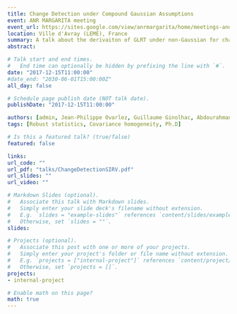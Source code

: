 ```yaml
---
title: Change Detection under Compound Gaussian Assumptions
event: ANR MARGARITA meeting
event_url: https://sites.google.com/view/anrmargarita/home/meetings-and-presentations
location: Ville d'Avray (LEME), France
summary: A talk about the derivaiton of GLRT under non-Gaussian for change detection problem.
abstract:

# Talk start and end times.
#   End time can optionally be hidden by prefixing the line with `#`.
date: "2017-12-15T11:00:00"
#date_end: "2030-06-01T15:00:00Z"
all_day: false

# Schedule page publish date (NOT talk date).
publishDate: "2017-12-15T11:00:00"

authors: [admin, Jean-Philippe Ovarlez, Guillaume Ginolhac, Abdourahmane Atto]
tags: [Robust statistics, Covariance homogeneity, Ph.D]

# Is this a featured talk? (true/false)
featured: false

links:
url_code: ""
url_pdf: "talks/ChangeDetectionSIRV.pdf"
url_slides: ""
url_video: ""

# Markdown Slides (optional).
#   Associate this talk with Markdown slides.
#   Simply enter your slide deck's filename without extension.
#   E.g. `slides = "example-slides"` references `content/slides/example-slides.md`.
#   Otherwise, set `slides = ""`.
slides:

# Projects (optional).
#   Associate this post with one or more of your projects.
#   Simply enter your project's folder or file name without extension.
#   E.g. `projects = ["internal-project"]` references `content/project/deep-learning/index.md`.
#   Otherwise, set `projects = []`.
projects:
- internal-project

# Enable math on this page?
math: true
---
```

